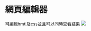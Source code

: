 # 網頁編輯器
可編輯hmtl及css並且可以同時查看結果
<a href="https://kiriqua.com/files/htmltool/"><img src="https://i.imgur.com/VYtCjU2.png"></img></a>
